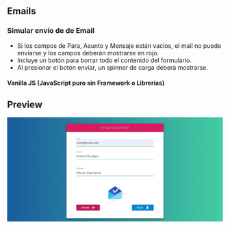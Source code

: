 ## Emails
### Simular envío de de Email

- Si los campos de Para, Asunto y Mensaje están vacios, el mail no puede enviarse y los campos deberán mostrarse en rojo.
- Incluye un botón para borrar todo el contenido del formulario.
- Al presionar el botón enviar, un spinner de carga deberá mostrarse.

#### Vanilla JS (JavaScript puro sin Framework o Librerías)

## Preview 

![Envío de Email](https://raw.githubusercontent.com/jorgebarcos/emails/master/screencapture.png)
